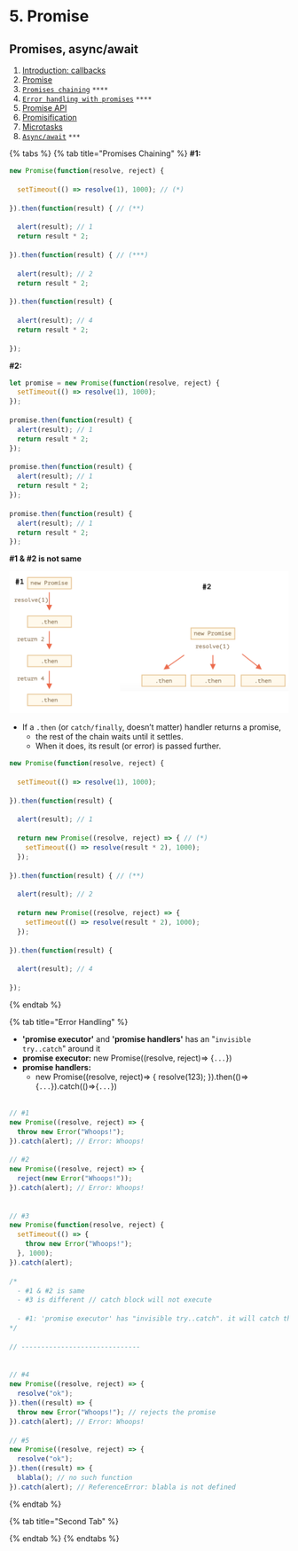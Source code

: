 # 5. Promise

## Promises, async/await

1. [Introduction: callbacks](https://javascript.info/callbacks)
2. [Promise](https://javascript.info/promise-basics)
3. [`Promises chaining`](https://javascript.info/promise-chaining) `****`
4. [`Error handling with promises`](https://javascript.info/promise-error-handling) `****`
5. [Promise API](https://javascript.info/promise-api)
6. [Promisification](https://javascript.info/promisify)
7. [Microtasks](https://javascript.info/microtask-queue)
8. [`Async/await`](https://javascript.info/async-await)  `***`



{% tabs %}
{% tab title="Promises Chaining" %}
**\#1:**

```javascript
new Promise(function(resolve, reject) {

  setTimeout(() => resolve(1), 1000); // (*)

}).then(function(result) { // (**)

  alert(result); // 1
  return result * 2;

}).then(function(result) { // (***)

  alert(result); // 2
  return result * 2;

}).then(function(result) {

  alert(result); // 4
  return result * 2;

});
```

**\#2:**

```javascript
let promise = new Promise(function(resolve, reject) {
  setTimeout(() => resolve(1), 1000);
});

promise.then(function(result) {
  alert(result); // 1
  return result * 2;
});

promise.then(function(result) {
  alert(result); // 1
  return result * 2;
});

promise.then(function(result) {
  alert(result); // 1
  return result * 2;
});
```

**\#1 & \#2 is not same**

![](../../../.gitbook/assets/image%20%2834%29.png)

* If a `.then` \(or `catch/finally`, doesn’t matter\) handler returns a promise, 
  * the rest of the chain waits until it settles. 
  * When it does, its result \(or error\) is passed further.

```javascript
new Promise(function(resolve, reject) {

  setTimeout(() => resolve(1), 1000);

}).then(function(result) {

  alert(result); // 1

  return new Promise((resolve, reject) => { // (*)
    setTimeout(() => resolve(result * 2), 1000);
  });

}).then(function(result) { // (**)

  alert(result); // 2

  return new Promise((resolve, reject) => {
    setTimeout(() => resolve(result * 2), 1000);
  });

}).then(function(result) {

  alert(result); // 4

});
```
{% endtab %}

{% tab title="Error Handling" %}
* **'promise executor'** and **'promise handlers'** has an "`invisible try..catch`" around it
* **promise executor:** new Promise\(\(resolve, reject\)=&gt; {`...`}\)
* **promise handlers:** 
  * new Promise\(\(resolve, reject\)=&gt; { resolve\(123\); }\).then\(\(\)=&gt;{`...`}\).catch\(\(\)=&gt;{`...`}\)

```javascript

// #1
new Promise((resolve, reject) => {
  throw new Error("Whoops!");
}).catch(alert); // Error: Whoops!

// #2
new Promise((resolve, reject) => {
  reject(new Error("Whoops!"));
}).catch(alert); // Error: Whoops!


// #3
new Promise(function(resolve, reject) {
  setTimeout(() => {
    throw new Error("Whoops!");
  }, 1000);
}).catch(alert);

/*
  - #1 & #2 is same
  - #3 is different // catch block will not execute
  
  - #1: 'promise executor' has "invisible try..catch". it will catch the err and reject(err)
*/

// ------------------------------


// #4
new Promise((resolve, reject) => {
  resolve("ok");
}).then((result) => {
  throw new Error("Whoops!"); // rejects the promise
}).catch(alert); // Error: Whoops!

// #5
new Promise((resolve, reject) => {
  resolve("ok");
}).then((result) => {
  blabla(); // no such function
}).catch(alert); // ReferenceError: blabla is not defined
```
{% endtab %}

{% tab title="Second Tab" %}

{% endtab %}
{% endtabs %}

